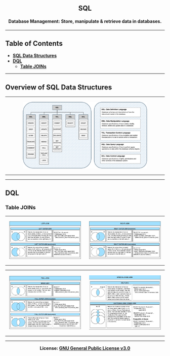 <h2 align='center'>SQL</h2>
<h4 align='center'>Database Management: Store, manipulate & retrieve data in databases.</h4>

---

## Table of Contents
- <b>[SQL Data Structures](#overview-of-sql-data-structures)</b>
- <b>[DQL](#dql)</b>
  - <b>[Table JOINs](#table-joins)</b>
---

## Overview of SQL Data Structures

<div>
<table>
	  <tr>
    	  <td style="margin:2px;">
<p align='center'><img src='https://github.com/kariemoorman/didactic-diy/blob/main/tutorials/sql/sql_tables-sql_data_structures.drawio.png'  width='80%'/></p>
        </td>
    </tr>
</table>
</div>

---

## DQL 

### Table JOINs

<div>
<table>
	  <tr>
    	  <td style="margin:10px;">
        	<p align='center'><img src="https://github.com/kariemoorman/didactic-diy/blob/main/tutorials/sql/sql_joins-3-left_joins.drawio.png" width="95%"/></p>
      	</td>
        <td style="margin:10px">
          <p align='center'><img src="https://github.com/kariemoorman/didactic-diy/blob/main/tutorials/sql/sql_joins-3-right_joins.drawio.png" width="95%"/></p>
        </td>
    </tr>
</table>

<table>
	  <tr>
    	  <td style="margin:10px;">
        	<p align='center'><img src="https://github.com/kariemoorman/didactic-diy/blob/main/tutorials/sql/sql_joins-3-full_joins.drawio.png" width="95%"/></p>
      	</td>
        <td style="margin:10px">
          <p align='center'><img src="https://github.com/kariemoorman/didactic-diy/blob/main/tutorials/sql/sql_joins-3-special_joins.drawio.png" width="95%"/></p>
        </td>
    </tr>
</table>
</div>

---

<p align='center'><b>License: <a href='https://choosealicense.com/licenses/gpl-3.0/'>GNU General 
Public License v3.0</a></b></p>
